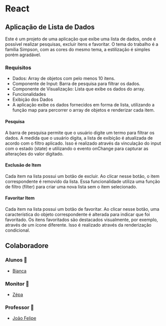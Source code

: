 # React
## Aplicação de Lista de Dados
Este é um projeto de uma aplicação que exibe uma lista de dados, onde é possível realizar pesquisas, excluir itens e favoritar. O tema do trabalho é a família Simpson, com as cores do mesmo tema, a estilização é simples porém agradável.

### Requisitos
- Dados: Array de objetos com pelo menos 10 itens.
- Componente de Input: Barra de pesquisa para filtrar os dados.
- Componente de Visualização: Lista que exibe os dados do array.
- Funcionalidades
- Exibição dos Dados
- A aplicação exibe os dados fornecidos em forma de lista, utilizando a função map para percorrer o array de objetos e renderizar cada item.

#### Pesquisa
A barra de pesquisa permite que o usuário digite um termo para filtrar os dados. A medida que o usuário digita, a lista de exibição é atualizada de acordo com o filtro aplicado. Isso é realizado através da vinculação do input com o estado (state) e utilizando o evento onChange para capturar as alterações do valor digitado.

#### Exclusão de Item
Cada item na lista possui um botão de excluir. Ao clicar nesse botão, o item correspondente é removido da lista. Essa funcionalidade utiliza uma função de filtro (filter) para criar uma nova lista sem o item selecionado.

#### Favoritar Item
Cada item na lista possui um botão de favoritar. Ao clicar nesse botão, uma característica do objeto correspondente é alterada para indicar que foi favoritado. Os itens favoritados são destacados visualmente, por exemplo, através de um ícone diferente. Isso é realizado através da renderização condicional.


## Colaboradore

### Alunos 🚀
- [Bianca](https://www.linkedin.com/in/bianca-gall-de-freitas-349b0175/) 

### Monitor 🚀
- [Zépa](https://github.com/moisesbaddini)

### Professor 🚀
- [João Felipe](https://www.linkedin.com/in/brjoaof/)
